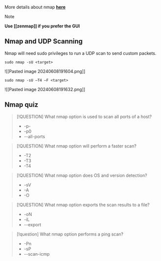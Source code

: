 More details about nmap **[here](https://nmap.org/book/man-briefoptions.html)**


> [!NOTE]
> **Use [[zenmap]] if you prefer the GUI**

## Nmap and UDP Scanning
Nmap will need sudo privileges to run a UDP scan to send custom packets.
```
sudo nmap -sU <target>
```
![[Pasted image 20240608191604.png]]

```
sudo nmap -sU –T4 –F <target>
```
![[Pasted image 20240608191632.png]]

## Nmap quiz

> [!QUESTION] What nmap option is used to scan all ports of a host?
> - -p-
> - -p0 
> - --all-ports

> [!QUESTION] What nmap option will perform a faster scan?
>  - -T2 
>  - -T3 
>  - -T4


> [!QUESTION] What nmap option does OS and version detection?
> - -sV
> - -A
> - -O


> [!QUESTION] What nmap option exports the scan results to a file?
> - -oN
> - -iL
> - --export


> [!question] What nmap option performs a ping scan?
> - -Pn
> - -sP
> - --scan-icmp


